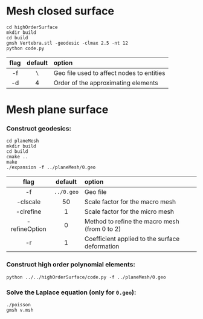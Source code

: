 # Mesh closed surface

```
cd highOrderSurface
mkdir build
cd build
gmsh Vertebra.stl -geodesic -clmax 2.5 -nt 12
python code.py 
```
| flag | default | option |
|:--:|:--:|:--|
| -f | ``\`` | Geo file used to affect nodes to entities |
| -d | 4 | Order of the approximating elements |

# Mesh plane surface

### Construct geodesics:
```
cd planeMesh
mkdir build
cd build
cmake ..
make
./expansion -f ../planeMesh/0.geo
```
| flag | default | option |
|:--:|:--:|:--|
| -f | ``../0.geo`` | Geo file |
| -clscale | 50 | Scale factor for the macro mesh |
| -clrefine | 1 | Scale factor for the micro mesh |
| -refineOption | 0 | Method to refine the macro mesh (from 0 to 2) |
| -r | 1 | Coefficient applied to the surface deformation |


### Construct high order polynomial elements:
```
python ../../highOrderSurface/code.py -f ../planeMesh/0.geo
```


### Solve the Laplace equation (only for ``0.geo``):
```
./poisson
gmsh v.msh
```
